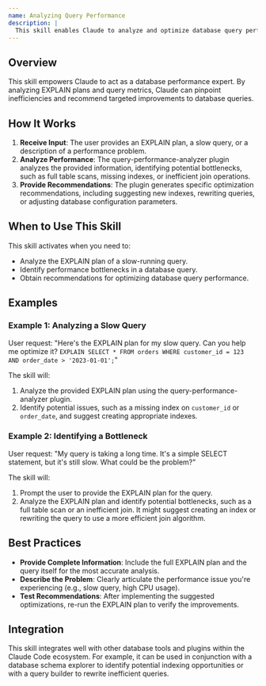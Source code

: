 ```yaml
---
name: Analyzing Query Performance
description: |
  This skill enables Claude to analyze and optimize database query performance. It activates when the user discusses query performance issues, provides an EXPLAIN plan, or asks for optimization recommendations. The skill leverages the query-performance-analyzer plugin to interpret EXPLAIN plans, identify performance bottlenecks (e.g., slow queries, missing indexes), and suggest specific optimization strategies. It is useful for improving database query execution speed and resource utilization.
---
```


## Overview

This skill empowers Claude to act as a database performance expert. By analyzing EXPLAIN plans and query metrics, Claude can pinpoint inefficiencies and recommend targeted improvements to database queries.

## How It Works

1. **Receive Input**: The user provides an EXPLAIN plan, a slow query, or a description of a performance problem.
2. **Analyze Performance**: The query-performance-analyzer plugin analyzes the provided information, identifying potential bottlenecks, such as full table scans, missing indexes, or inefficient join operations.
3. **Provide Recommendations**: The plugin generates specific optimization recommendations, including suggesting new indexes, rewriting queries, or adjusting database configuration parameters.

## When to Use This Skill

This skill activates when you need to:
- Analyze the EXPLAIN plan of a slow-running query.
- Identify performance bottlenecks in a database query.
- Obtain recommendations for optimizing database query performance.

## Examples

### Example 1: Analyzing a Slow Query

User request: "Here's the EXPLAIN plan for my slow query. Can you help me optimize it? ```EXPLAIN SELECT * FROM orders WHERE customer_id = 123 AND order_date > '2023-01-01';```"

The skill will:
1. Analyze the provided EXPLAIN plan using the query-performance-analyzer plugin.
2. Identify potential issues, such as a missing index on `customer_id` or `order_date`, and suggest creating appropriate indexes.

### Example 2: Identifying a Bottleneck

User request: "My query is taking a long time. It's a simple SELECT statement, but it's still slow. What could be the problem?"

The skill will:
1. Prompt the user to provide the EXPLAIN plan for the query.
2. Analyze the EXPLAIN plan and identify potential bottlenecks, such as a full table scan or an inefficient join. It might suggest creating an index or rewriting the query to use a more efficient join algorithm.

## Best Practices

- **Provide Complete Information**: Include the full EXPLAIN plan and the query itself for the most accurate analysis.
- **Describe the Problem**: Clearly articulate the performance issue you're experiencing (e.g., slow query, high CPU usage).
- **Test Recommendations**: After implementing the suggested optimizations, re-run the EXPLAIN plan to verify the improvements.

## Integration

This skill integrates well with other database tools and plugins within the Claude Code ecosystem. For example, it can be used in conjunction with a database schema explorer to identify potential indexing opportunities or with a query builder to rewrite inefficient queries.